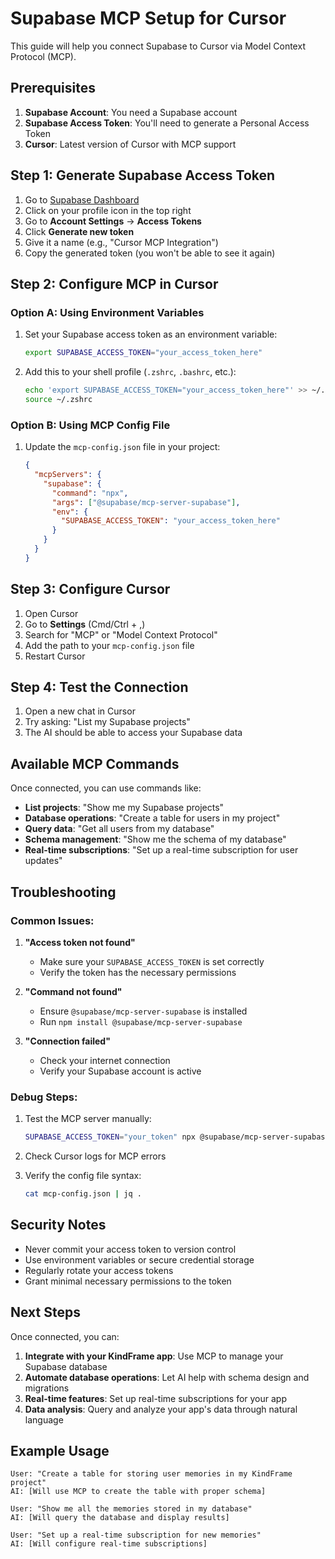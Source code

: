 # Supabase MCP Setup for Cursor

This guide will help you connect Supabase to Cursor via Model Context Protocol (MCP).

## Prerequisites

1. **Supabase Account**: You need a Supabase account
2. **Supabase Access Token**: You'll need to generate a Personal Access Token
3. **Cursor**: Latest version of Cursor with MCP support

## Step 1: Generate Supabase Access Token

1. Go to [Supabase Dashboard](https://supabase.com/dashboard)
2. Click on your profile icon in the top right
3. Go to **Account Settings** → **Access Tokens**
4. Click **Generate new token**
5. Give it a name (e.g., "Cursor MCP Integration")
6. Copy the generated token (you won't be able to see it again)

## Step 2: Configure MCP in Cursor

### Option A: Using Environment Variables

1. Set your Supabase access token as an environment variable:

   ```bash
   export SUPABASE_ACCESS_TOKEN="your_access_token_here"
   ```

2. Add this to your shell profile (`.zshrc`, `.bashrc`, etc.):
   ```bash
   echo 'export SUPABASE_ACCESS_TOKEN="your_access_token_here"' >> ~/.zshrc
   source ~/.zshrc
   ```

### Option B: Using MCP Config File

1. Update the `mcp-config.json` file in your project:
   ```json
   {
     "mcpServers": {
       "supabase": {
         "command": "npx",
         "args": ["@supabase/mcp-server-supabase"],
         "env": {
           "SUPABASE_ACCESS_TOKEN": "your_access_token_here"
         }
       }
     }
   }
   ```

## Step 3: Configure Cursor

1. Open Cursor
2. Go to **Settings** (Cmd/Ctrl + ,)
3. Search for "MCP" or "Model Context Protocol"
4. Add the path to your `mcp-config.json` file
5. Restart Cursor

## Step 4: Test the Connection

1. Open a new chat in Cursor
2. Try asking: "List my Supabase projects"
3. The AI should be able to access your Supabase data

## Available MCP Commands

Once connected, you can use commands like:

- **List projects**: "Show me my Supabase projects"
- **Database operations**: "Create a table for users in my project"
- **Query data**: "Get all users from my database"
- **Schema management**: "Show me the schema of my database"
- **Real-time subscriptions**: "Set up a real-time subscription for user updates"

## Troubleshooting

### Common Issues:

1. **"Access token not found"**

   - Make sure your `SUPABASE_ACCESS_TOKEN` is set correctly
   - Verify the token has the necessary permissions

2. **"Command not found"**

   - Ensure `@supabase/mcp-server-supabase` is installed
   - Run `npm install @supabase/mcp-server-supabase`

3. **"Connection failed"**
   - Check your internet connection
   - Verify your Supabase account is active

### Debug Steps:

1. Test the MCP server manually:

   ```bash
   SUPABASE_ACCESS_TOKEN="your_token" npx @supabase/mcp-server-supabase
   ```

2. Check Cursor logs for MCP errors

3. Verify the config file syntax:
   ```bash
   cat mcp-config.json | jq .
   ```

## Security Notes

- Never commit your access token to version control
- Use environment variables or secure credential storage
- Regularly rotate your access tokens
- Grant minimal necessary permissions to the token

## Next Steps

Once connected, you can:

1. **Integrate with your KindFrame app**: Use MCP to manage your Supabase database
2. **Automate database operations**: Let AI help with schema design and migrations
3. **Real-time features**: Set up real-time subscriptions for your app
4. **Data analysis**: Query and analyze your app's data through natural language

## Example Usage

```
User: "Create a table for storing user memories in my KindFrame project"
AI: [Will use MCP to create the table with proper schema]

User: "Show me all the memories stored in my database"
AI: [Will query the database and display results]

User: "Set up a real-time subscription for new memories"
AI: [Will configure real-time subscriptions]
```
